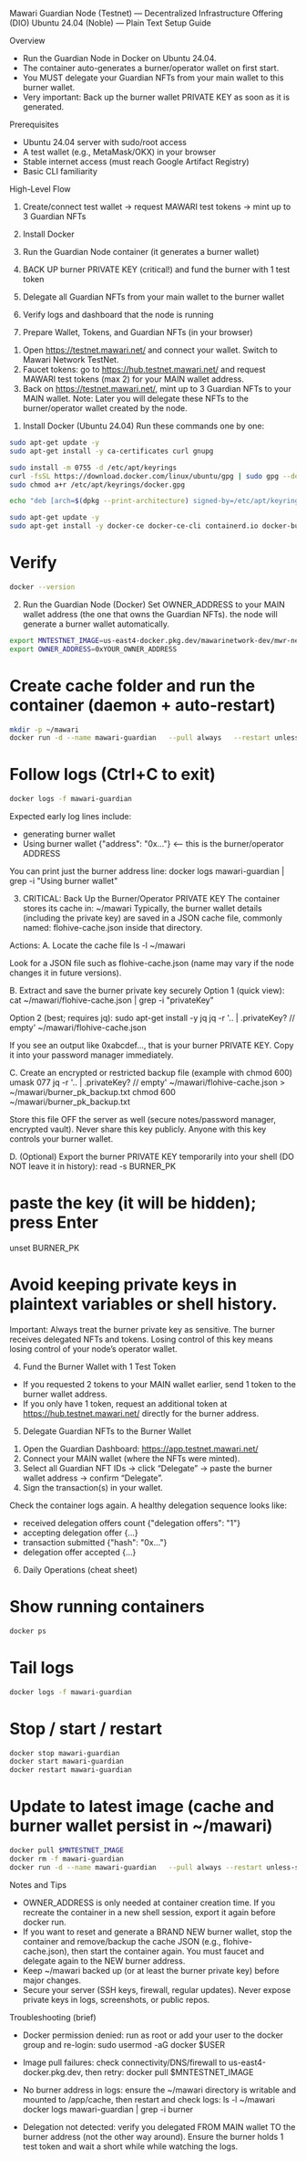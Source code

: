 Mawari Guardian Node (Testnet) — Decentralized Infrastructure Offering (DIO)
Ubuntu 24.04 (Noble) — Plain Text Setup Guide

Overview
- Run the Guardian Node in Docker on Ubuntu 24.04.
- The container auto-generates a burner/operator wallet on first start.
- You MUST delegate your Guardian NFTs from your main wallet to this burner wallet.
- Very important: Back up the burner wallet PRIVATE KEY as soon as it is generated.

Prerequisites
- Ubuntu 24.04 server with sudo/root access
- A test wallet (e.g., MetaMask/OKX) in your browser
- Stable internet access (must reach Google Artifact Registry)
- Basic CLI familiarity

High-Level Flow
1) Create/connect test wallet → request MAWARI test tokens → mint up to 3 Guardian NFTs
2) Install Docker
3) Run the Guardian Node container (it generates a burner wallet)
4) BACK UP burner PRIVATE KEY (critical!) and fund the burner with 1 test token
5) Delegate all Guardian NFTs from your main wallet to the burner wallet
6) Verify logs and dashboard that the node is running

0) Prepare Wallet, Tokens, and Guardian NFTs (in your browser)
1. Open https://testnet.mawari.net/ and connect your wallet. Switch to Mawari Network TestNet.
2. Faucet tokens: go to https://hub.testnet.mawari.net/ and request MAWARI test tokens (max 2) for your MAIN wallet address.
3. Back on https://testnet.mawari.net/, mint up to 3 Guardian NFTs to your MAIN wallet.
Note: Later you will delegate these NFTs to the burner/operator wallet created by the node.

1) Install Docker (Ubuntu 24.04)
Run these commands one by one:

```bash
sudo apt-get update -y
sudo apt-get install -y ca-certificates curl gnupg
```

  ```bash
sudo install -m 0755 -d /etc/apt/keyrings
curl -fsSL https://download.docker.com/linux/ubuntu/gpg | sudo gpg --dearmor -o /etc/apt/keyrings/docker.gpg
sudo chmod a+r /etc/apt/keyrings/docker.gpg
```

  ```bash
echo "deb [arch=$(dpkg --print-architecture) signed-by=/etc/apt/keyrings/docker.gpg] https://download.docker.com/linux/ubuntu noble stable" | sudo tee /etc/apt/sources.list.d/docker.list > /dev/null
```

  ```bash
sudo apt-get update -y
sudo apt-get install -y docker-ce docker-ce-cli containerd.io docker-buildx-plugin docker-compose-plugin
```

# Verify
  ```bash
docker --version
```

2) Run the Guardian Node (Docker)
Set OWNER_ADDRESS to your MAIN wallet address (the one that owns the Guardian NFTs).
the node will generate a burner wallet automatically.

```bash
export MNTESTNET_IMAGE=us-east4-docker.pkg.dev/mawarinetwork-dev/mwr-net-d-car-uses4-public-docker-registry-e62e/mawari-node:latest
export OWNER_ADDRESS=0xYOUR_OWNER_ADDRESS
```

# Create cache folder and run the container (daemon + auto-restart)
```bash
mkdir -p ~/mawari
docker run -d --name mawari-guardian   --pull always   --restart unless-stopped   -v ~/mawari:/app/cache   -e OWNERS_ALLOWLIST=$OWNER_ADDRESS   $MNTESTNET_IMAGE
```

# Follow logs (Ctrl+C to exit)
```bash
docker logs -f mawari-guardian
```

Expected early log lines include:
- generating burner wallet
- Using burner wallet {"address": "0x..."}  <-- this is the burner/operator ADDRESS

You can print just the burner address line:
docker logs mawari-guardian | grep -i "Using burner wallet"

3) CRITICAL: Back Up the Burner/Operator PRIVATE KEY
The container stores its cache in:  ~/mawari
Typically, the burner wallet details (including the private key) are saved in a JSON cache file,
commonly named:  flohive-cache.json  inside that directory.

Actions:
A. Locate the cache file
   ls -l ~/mawari

   Look for a JSON file such as flohive-cache.json (name may vary if the node changes it in future versions).

B. Extract and save the burner private key securely
   Option 1 (quick view):
     cat ~/mawari/flohive-cache.json | grep -i "privateKey"

   Option 2 (best; requires jq):
     sudo apt-get install -y jq
     jq -r '.. | .privateKey? // empty' ~/mawari/flohive-cache.json

   If you see an output like 0xabcdef..., that is your burner PRIVATE KEY.
   Copy it into your password manager immediately.

C. Create an encrypted or restricted backup file (example with chmod 600)
   umask 077
   jq -r '.. | .privateKey? // empty' ~/mawari/flohive-cache.json > ~/mawari/burner_pk_backup.txt
   chmod 600 ~/mawari/burner_pk_backup.txt

   Store this file OFF the server as well (secure notes/password manager, encrypted vault).
   Never share this key publicly. Anyone with this key controls your burner wallet.

D. (Optional) Export the burner PRIVATE KEY temporarily into your shell (DO NOT leave it in history):
   read -s BURNER_PK
   # paste the key (it will be hidden); press Enter
   unset BURNER_PK
   # Avoid keeping private keys in plaintext variables or shell history.

Important: Always treat the burner private key as sensitive. The burner receives delegated NFTs and tokens.
Losing control of this key means losing control of your node’s operator wallet.

4) Fund the Burner Wallet with 1 Test Token
- If you requested 2 tokens to your MAIN wallet earlier, send 1 token to the burner wallet address.
- If you only have 1 token, request an additional token at https://hub.testnet.mawari.net/ directly for the burner address.

5) Delegate Guardian NFTs to the Burner Wallet
1. Open the Guardian Dashboard: https://app.testnet.mawari.net/
2. Connect your MAIN wallet (where the NFTs were minted).
3. Select all Guardian NFT IDs → click “Delegate” → paste the burner wallet address → confirm “Delegate”.
4. Sign the transaction(s) in your wallet.

Check the container logs again. A healthy delegation sequence looks like:
- received delegation offers count {"delegation offers": "1"}
- accepting delegation offer {...}
- transaction submitted {"hash": "0x..."}
- delegation offer accepted {...}

6) Daily Operations (cheat sheet)
# Show running containers
```bash
docker ps
```

# Tail logs
```bash
docker logs -f mawari-guardian
```

# Stop / start / restart
```bash
docker stop mawari-guardian
docker start mawari-guardian
docker restart mawari-guardian
```

# Update to latest image (cache and burner wallet persist in ~/mawari)
```bash
docker pull $MNTESTNET_IMAGE
docker rm -f mawari-guardian
docker run -d --name mawari-guardian   --pull always --restart unless-stopped   -v ~/mawari:/app/cache   -e OWNERS_ALLOWLIST=$OWNER_ADDRESS   $MNTESTNET_IMAGE
```
Notes and Tips
- OWNER_ADDRESS is only needed at container creation time. If you recreate the container in a new shell session, export it again before docker run.
- If you want to reset and generate a BRAND NEW burner wallet, stop the container and remove/backup the cache JSON (e.g., flohive-cache.json), then start the container again. You must faucet and delegate again to the NEW burner address.
- Keep ~/mawari backed up (or at least the burner private key) before major changes.
- Secure your server (SSH keys, firewall, regular updates). Never expose private keys in logs, screenshots, or public repos.

Troubleshooting (brief)
- Docker permission denied: run as root or add your user to the docker group and re-login:
  sudo usermod -aG docker $USER

- Image pull failures: check connectivity/DNS/firewall to us-east4-docker.pkg.dev, then retry:
  docker pull $MNTESTNET_IMAGE

- No burner address in logs: ensure the ~/mawari directory is writable and mounted to /app/cache, then restart and check logs:
  ls -l ~/mawari
  docker logs mawari-guardian | grep -i burner

- Delegation not detected: verify you delegated FROM MAIN wallet TO the burner address (not the other way around). Ensure the burner holds 1 test token and wait a short while while watching the logs.
